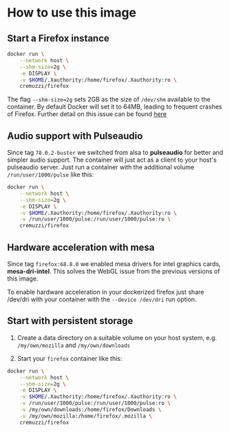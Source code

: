 # How to use this image

## Start a Firefox instance

```sh
docker run \
    --network host \
    --shm-size=2g \
    -e DISPLAY \
    -v $HOME/.Xauthority:/home/firefox/.Xauthority:ro \
    cremuzzi/firefox
```

The flag `--shm-size=2g` sets 2GB as the size of `/dev/shm` available to the container.
By default Docker will set it to 64MB, leading to frequent crashes of Firefox.
Further detail on this issue can be found [here](https://bugzilla.mozilla.org/show_bug.cgi?id=1338771#c10)

## Audio support with Pulseaudio

Since tag `78.0.2-buster` we switched from alsa to **pulseaudio** for better and simpler audio support.
The container will just act as a client to your host's pulseaudio server.
Just run a container with the additional volume `/run/user/1000/pulse` like this:

```sh
docker run \
    --network host \
    --shm-size=2g \
    -e DISPLAY \
    -v $HOME/.Xauthority:/home/firefox/.Xauthority:ro \
    -v /run/user/1000/pulse:/run/user/1000/pulse:ro \
    cremuzzi/firefox
```

## Hardware acceleration with mesa

Since tag `firefox:68.8.0` we enabled mesa drivers for intel graphics cards, **mesa-dri-intel**.
This solves the WebGL issue from the previous versions of this image.

To enable hardware acceleration in your dockerized firefox just share /dev/dri with your container with the `--device /dev/dri` run option.

## Start with persistent storage

1. Create a data directory on a suitable volume on your host system, e.g. `/my/own/mozilla` and `/my/own/downloads`

2. Start your `firefox` container like this:

```sh
docker run \
    --network host \
    --shm-size=2g \
    -e DISPLAY \
    -v $HOME/.Xauthority:/home/firefox/.Xauthority:ro \
    -v /run/user/1000/pulse:/run/user/1000/pulse:ro \
    -v /my/own/downloads:/home/firefox/Downloads \
    -v /my/own/mozilla:/home/firefox/.mozilla \
    cremuzzi/firefox
```
